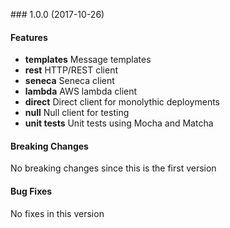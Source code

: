 <a name="1.0.0"></a> ### 1.0.0 (2017-10-26)

#### Features
* **templates** Message templates
* **rest** HTTP/REST client
* **seneca** Seneca client
* **lambda** AWS lambda client
* **direct** Direct client for monolythic deployments
* **null** Null client for testing
* **unit tests** Unit tests using Mocha and Matcha

#### Breaking Changes
No breaking changes since this is the first version

#### Bug Fixes
No fixes in this version

